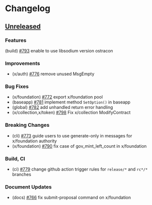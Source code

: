 <!--
Guiding Principles:

Changelogs are for humans, not machines.
There should be an entry for every single version.
The same types of changes should be grouped.
Versions and sections should be linkable.
The latest version comes first.
The release date of each version is displayed.
Mention whether you follow Semantic Versioning.

Usage:

Change log entries are to be added to the Unreleased section under the
appropriate stanza (see below). Each entry should ideally include a tag and
the Github issue reference in the following format:

* (<tag>) \#<issue-number> message

The issue numbers will later be link-ified during the release process so you do
not have to worry about including a link manually, but you can if you wish.

Types of changes (Stanzas):

"Features" for new features.
"Improvements" for changes in existing functionality.
"Deprecated" for soon-to-be removed features.
"Bug Fixes" for any bug fixes.
"Client Breaking" for breaking Protobuf, gRPC and REST routes used by end-users.
"CLI Breaking" for breaking CLI commands.
"API Breaking" for breaking exported APIs used by developers building on SDK.
"State Machine Breaking" for any changes that result in a different AppState given same genesisState and txList.
Ref: https://keepachangelog.com/en/1.0.0/
-->

# Changelog

## [Unreleased](https://github.com/line/lbm-sdk/compare/v0.46.0-rc9...HEAD)

### Features
(build) [\#793](https://github.com/line/lbm-sdk/pull/793) enable to use libsodium version ostracon

### Improvements
* (x/auth) [\#776](https://github.com/line/lbm-sdk/pull/776) remove unused MsgEmpty

### Bug Fixes
* (x/foundation) [\#772](https://github.com/line/lbm-sdk/pull/772) export x/foundation pool
* (baseapp) [\#781](https://github.com/line/lbm-sdk/pull/781) implement method `SetOption()` in baseapp
* (global) [\#782](https://github.com/line/lbm-sdk/pull/782) add unhandled return error handling
* (x/collection,x/token) [\#798](https://github.com/line/lbm-sdk/pull/798) Fix x/collection ModifyContract

### Breaking Changes
* (cli) [\#773](https://github.com/line/lbm-sdk/pull/773) guide users to use generate-only in messages for x/foundation authority
* (x/foundation) [\#790](https://github.com/line/lbm-sdk/pull/790) fix case of gov_mint_left_count in x/foundation

### Build, CI
* (ci) [\#779](https://github.com/line/lbm-sdk/pull/779) change github action trigger rules for `release/*` and `rc*/*` branches

### Document Updates
* (docs) [\#766](https://github.com/line/lbm-sdk/pull/766) fix submit-proposal command on x/foundation
